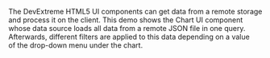 The DevExtreme HTML5 UI components can get data from a&nbsp;remote storage and process it&nbsp;on&nbsp;the client. This demo shows the Chart UI component whose data source loads all data from a&nbsp;remote JSON file in&nbsp;one query. Afterwards, different filters are applied to&nbsp;this data depending on&nbsp;a&nbsp;value of&nbsp;the drop-down menu under the chart.
